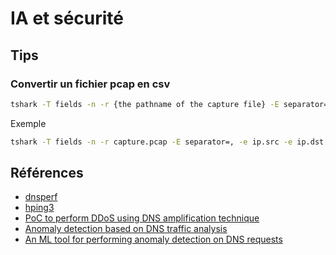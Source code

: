# IA et sécurité

## Tips

### Convertir un fichier pcap en csv
```bash
tshark -T fields -n -r {the pathname of the capture file} -E separator=, -e {first field name} -e {second field name} ... >{the pathname of the output file}
```

Exemple
```bash
tshark -T fields -n -r capture.pcap -E separator=, -e ip.src -e ip.dst ... > output.csv
```

## Références

- [dnsperf](https://www.dns-oarc.net/files/dnsperf/2.0.0.0/dnsperf.pdf)
- [hping3](https://www.geeksforgeeks.org/hping3-command-in-linux/)
- [PoC to perform DDoS using DNS amplification technique](https://github.com/r3vskd/Meteorain)
- [Anomaly detection based on DNS traffic analysis](https://github.com/mannirulz/BotDAD)
- [An ML tool for performing anomaly detection on DNS requests](https://github.com/Xenios91/DNS_Anomaly_Finder)
